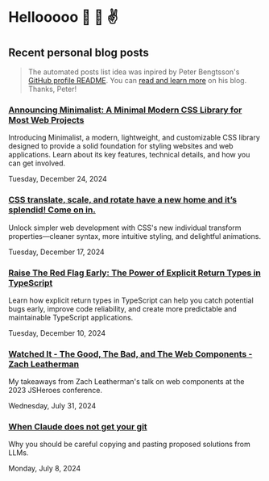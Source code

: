 # Hellooooo 👋 🤘 ✌️

## Recent personal blog posts

> The automated posts list idea was inpired by Peter Bengtsson's [GitHub profile README](https://github.com/peterbe/peterbe).
> You can [read and learn more](https://www.peterbe.com/plog/index-of-blog-posts-github-profile-page) on his blog. Thanks, Peter!

<!-- blog posts -->
### [Announcing Minimalist: A Minimal Modern CSS Library for Most Web Projects](https://schalkneethling.com/posts/announcing-minimalist-modern-css-library-for-most-web-projects/)

Introducing Minimalist, a modern, lightweight, and customizable CSS library designed to provide a solid foundation for styling websites and web applications. Learn about its key features, technical details, and how you can get involved.

Tuesday, December 24, 2024

### [CSS translate, scale, and rotate have a new home and it’s splendid! Come on in.](https://schalkneethling.com/posts/css-translate-scale-rotate-have-a-new-home/)

Unlock simpler web development with CSS's new individual transform properties—cleaner syntax, more intuitive styling, and delightful animations.

Tuesday, December 17, 2024

### [Raise The Red Flag Early: The Power of Explicit Return Types in TypeScript](https://schalkneethling.com/posts/the-benefits-of-typing-function-return-values/)

Learn how explicit return types in TypeScript can help you catch potential bugs early, improve code reliability, and create more predictable and maintainable TypeScript applications.

Tuesday, December 10, 2024

### [Watched It - The Good, The Bad, and The Web Components - Zach Leatherman](https://schalkneethling.com/posts/watched-it-the-good-the-bad-web-components/)

My takeaways from Zach Leatherman's talk on web components at the 2023 JSHeroes conference.

Wednesday, July 31, 2024

### [When Claude does not get your git](https://schalkneethling.com/posts/when-claude-does-not-get-your-git/)

Why you should be careful copying and pasting proposed solutions from LLMs.

Monday, July 8, 2024
<!-- /blog posts -->

<!--
**schalkneethling/schalkneethling** is a ✨ _special_ ✨ repository because its `README.md` (this file) appears on your GitHub profile.

Here are some ideas to get you started:

- 🔭 I’m currently working on ...
- 🌱 I’m currently learning ...
- 👯 I’m looking to collaborate on ...
- 🤔 I’m looking for help with ...
- 💬 Ask me about ...
- 📫 How to reach me: ...
- 😄 Pronouns: ...
- ⚡ Fun fact: ...
-->
